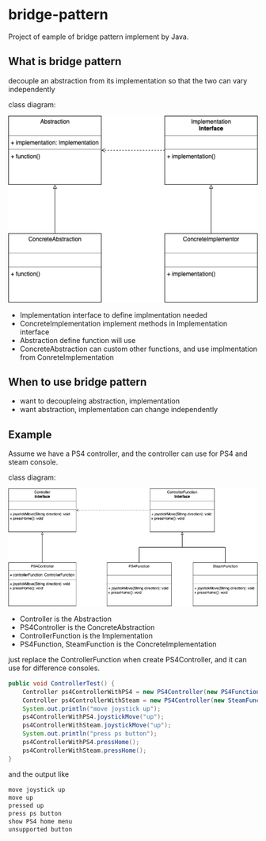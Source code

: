 # bridge-pattern
Project of eample of bridge pattern implement by Java. 

## What is bridge pattern
decouple an abstraction from its implementation so that the two can vary independently

class diagram:

![bridge pattern](https://github.com/kan01234/design-patterns/blob/master/bridge-pattern/bridge-pattern.png)

- Implementation interface to define implmentation needed
- ConcreteImplementation implement methods in Implementation interface
- Abstraction define function will use
- ConcreteAbstraction can custom other functions, and use implmentation from ConreteImplementation

## When to use bridge pattern
- want to decoupleing abstraction, implementation
- want abstraction, implementation can change independently

## Example
Assume we have a PS4 controller, and the controller can use for PS4 and steam console.

class diagram:

![bridge pattern example](https://github.com/kan01234/design-patterns/blob/master/bridge-pattern/bridge-pattern-example.png)

- Controller is the Abstraction
- PS4Controller is the ConcreteAbstraction
- ControllerFunction is the Implementation
- PS4Function, SteamFunction is the ConcreteImplementation

just replace the ControllerFunction when create PS4Controller, and it can use for difference consoles.
```java
public void ControllerTest() {
    Controller ps4ControllerWithPS4 = new PS4Controller(new PS4Function());
    Controller ps4ControllerWithSteam = new PS4Controller(new SteamFunction());
    System.out.println("move joystick up");
    ps4ControllerWithPS4.joystickMove("up");
    ps4ControllerWithSteam.joystickMove("up");
    System.out.println("press ps button");
    ps4ControllerWithPS4.pressHome();
    ps4ControllerWithSteam.pressHome();
}
```

and the output like
```
move joystick up
move up
pressed up
press ps button
show PS4 home menu
unsupported button
```
